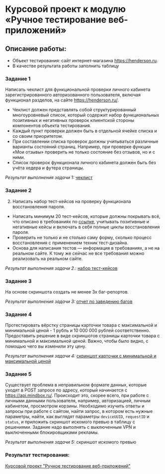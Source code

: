 # Курсовой проект к модулю «Ручное тестирование веб-приложений»
## Описание работы:
- Объект тестирования: сайт интернет-магазина https://henderson.ru.
- В качестве результата работы заполнить таблицу

### Задание 1
Написать чеклист для функциональной проверки личного кабинета зарегистрированного авторизованного пользователя, включая функционал разделов, на сайте https://henderson.ru/.

- Чеклист должен представлять собой структурированный многоуровневый список, который содержит набор функциональных позитивных и негативных проверок клиентской стороны компонентов объекта тестирования.
- Каждый пункт проверки должен быть в отдельной ячейке списка и со своим приоритетом.
- При составлении списка проверок должны учитываться различные варианты состояний страниц. Например, при проверке функции «Мои отзывы» проверить не только состояние без отзывов, но и с ними.
- Список проверок функционала личного кабинета должен быть без учёта хедера и футера страницы.
  
*Результат выполнения задачи 1:* [чеклист](https://docs.google.com/spreadsheets/d/19_9xEoBXfIcN7Ofu-PEvoLiq-soiQ51B4kag2OXxOck/edit?usp=sharing)

### Задание 2
2. Написать набор тест-кейсов на проверку функционала восстановления пароля.

- Написать минимум 20 тест-кейсов, которые должны покрывать всё, что описано в требованиях по [ссылке](https://docs.google.com/document/d/12deDbATIy0Xps8MiWvumNqHISfAlFc4etY8F4lPcqJ4/edit), учитывать позитивные и негативные кейсы и включать в себя полные циклы восстановления пароля.
- Проверить не только и не столько саму форму, сколько процесс восстановления с применением техник тест-дизайна.
- Основа для написания тестов — информация в требованиях, а не на реальном сайте. К тому же сейчас не все требования можно реализовать на реальном сайте.
  
 *Результат выполнения задачи 2.:* [набор тест-кейсов](https://docs.google.com/spreadsheets/d/15fOPU5pOz9h3r0_IqlIWmwTH15sEjPE_FllJ1ai7IHY/edit?usp=sharing) 
 
### Задание 3
На основе скриншота создать не менее 3х баг-репортов.

*Результат выполнения задачи 3:* [отчет по заведению багов](https://docs.google.com/spreadsheets/d/13lr7d_naCIPdS3t77ChiA2Zhyur0ur6iOS4Qwq5qJlY/edit?usp=sharing)

### Задание 4
Протестировать вёрстку страницы карточки товара с максимальной и минимальной ценой - 1 рубль и 10 000 000 рублей соответственно. Предоставить решение в виде скриншотов страницы карточки товара с минимальной и максимальной ценой. Важно, чтобы было видно, с помощью чего вы изменили эту цену.

*Результат выполнения задачи 4:* [скриншот карточки с минимальной и максимальной ценой](https://docs.google.com/document/d/1dgGu5b05EtTqgKUvtAsoCxC0Ous6QTKJPzlrIChCKrU/edit?usp=sharing)

### Задание 5
Существует проблема в неправильном формате данных, которые уходят в POST запросе по адресу, который начинается с https://api.mindbox.ru/. Происходит это, скорее всего, при работе с личными данными пользователя, например, авторизацией, личным кабинетом, просмотром корзины.
Необходимо изучить ответы и запросы при работе с сайтом, найти запрос, в котором есть нужные параметры, найти, как выглядят параметры `deviceUUID`, `requestID` и `status`, и приложить скриншот искомого превью в таблицу с решениями.
Задание надо выполнять с выключенным VPN и выключенными блокировщиками рекламы.

*Результат выполнения задачи 5:* скриншот искомого превью

### Результат тестирования:
[Курсовой проект "Ручное тестирование веб-приложений"](https://docs.google.com/spreadsheets/d/1mGwS8BRDkClrL9CiWfzdSGo3J6Cp71aQd42JS6hmMq4/edit?usp=sharing)
